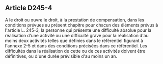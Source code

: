 ## Article D245-4

A le droit ou ouvre le droit, à la prestation de compensation, dans les conditions prévues au présent chapitre
pour chacun des éléments prévus à l'article L. 245-3, la personne qui présente une difficulté absolue pour
la réalisation d'une activité ou une difficulté grave pour la réalisation d'au moins deux activités telles que
définies dans le référentiel figurant à l'annexe 2-5 et dans des conditions précisées dans ce référentiel. Les
difficultés dans la réalisation de cette ou de ces activités doivent être définitives, ou d'une durée prévisible
d'au moins un an.

